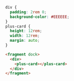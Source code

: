 ```css [style]
div {
  padding: 2rem 0;
  background-color: #EEEEEE;
}
plus-card {
  height: 12rem;
  width: 12rem;
  margin: auto;
}
```

```html [template]
<fragment dock>
  <div>
    <plus-card></plus-card>
  </div>
</fragment>
```